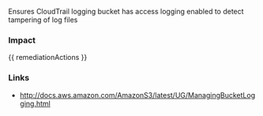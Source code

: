 
Ensures CloudTrail logging bucket has access logging enabled to detect tampering of log files

### Impact
<!-- Add Impact here -->

<!-- DO NOT CHANGE -->
{{ remediationActions }}

### Links
- http://docs.aws.amazon.com/AmazonS3/latest/UG/ManagingBucketLogging.html


